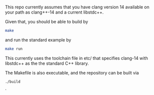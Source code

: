 This repo currently assumes that you have clang version 14 available on your path as clang++-14 and a current libstdc++.

Given that, you should be able to build by
```sh
make
```

and run the standard example by

```sh
make run
```

This currently uses the toolchain file in etc/ that specifies clang-14 with libstdc++ as the the standard C++ library.

The Makefile is also executable, and the repository can be built via
```sh
./build
```
`
